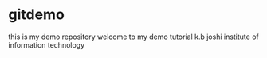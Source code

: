 # gitdemo
this is my demo repository
welcome to my demo tutorial 
k.b joshi institute of information technology
